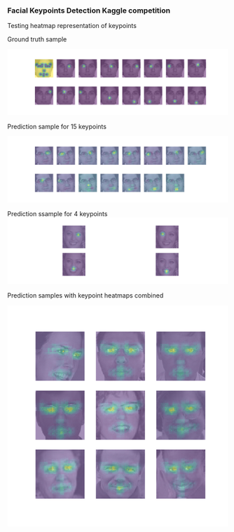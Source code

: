 ### Facial Keypoints Detection Kaggle competition

Testing heatmap representation of keypoints

Ground truth sample

![Heatmaps](samples/heatmaps.png)

Prediction sample for 15 keypoints

![Prediction](samples/sample.15kp.eachheatmap.png)

Prediction ssample for 4 keypoints
![Prediction](samples/sample.4kp.eachheatmap.png)

Prediction samples with keypoint heatmaps combined

![Predictions](samples/sample.15kp.combinedheatmap.png)
